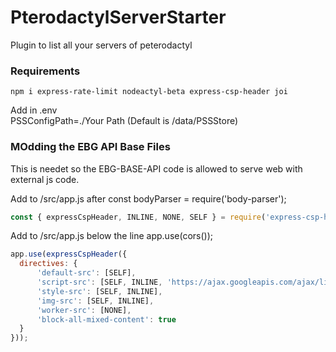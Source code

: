 # PterodactylServerStarter
Plugin to list all your servers of peterodactyl  

### Requirements
`npm i express-rate-limit nodeactyl-beta express-csp-header joi` 
  
Add in .env  
PSSConfigPath=./Your Path (Default is /data/PSSStore)  


### MOdding the EBG API Base Files
This is needet so the EBG-BASE-API code is allowed to serve web with external js code.  

Add to /src/app.js after const bodyParser = require('body-parser');  
```js
const { expressCspHeader, INLINE, NONE, SELF } = require('express-csp-header');
```

Add to /src/app.js below the line app.use(cors());  
```js
app.use(expressCspHeader({
  directives: {
      'default-src': [SELF],
      'script-src': [SELF, INLINE, 'https://ajax.googleapis.com/ajax/libs/jquery/3.5.1/jquery.min.js'],
      'style-src': [SELF, INLINE],
      'img-src': [SELF, INLINE],
      'worker-src': [NONE],
      'block-all-mixed-content': true
  }
}));
```